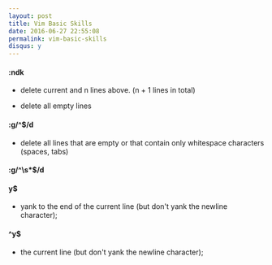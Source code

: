 ```yaml
---
layout: post
title: Vim Basic Skills
date: 2016-06-27 22:55:08
permalink: vim-basic-skills
disqus: y
---
```



####  :ndk
*  delete current and n lines above. (n + 1 lines in total)

* delete all empty lines

#### :g/^$/d

* delete all lines that are empty or that contain only whitespace characters (spaces, tabs)

####  :g/^\s*$/d

####  y$
* yank to the end of the current line (but don't yank the newline character);

####  ^y$
* the current line (but don't yank the newline character);

